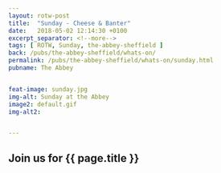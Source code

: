 ```yaml
---
layout: rotw-post
title:  "Sunday - Cheese & Banter"
date:   2018-05-02 12:14:30 +0100
excerpt_separator: <!--more-->
tags: [ ROTW, Sunday, the-abbey-sheffield ]
back: /pubs/the-abbey-sheffield/whats-on/
permalink: /pubs/the-abbey-sheffield/whats-on/sunday.html
pubname: The Abbey


feat-image: sunday.jpg
img-alt: Sunday at the Abbey
image2: default.gif
img-alt2:


---
```


<h2>Join us for {{ page.title }}</h2>
